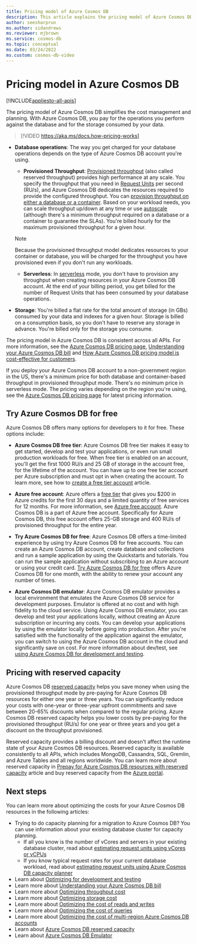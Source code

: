 ```yaml
---
title: Pricing model of Azure Cosmos DB 
description: This article explains the pricing model of Azure Cosmos DB and how it simplifies your cost management and cost planning.
author: seesharprun
ms.author: sidandrews
ms.reviewer: mjbrown
ms.service: cosmos-db
ms.topic: conceptual
ms.date: 03/24/2022
ms.custom: cosmos-db-video
---
```


# Pricing model in Azure Cosmos DB
[!INCLUDE[appliesto-all-apis](includes/appliesto-all-apis.md)]

The pricing model of Azure Cosmos DB simplifies the cost management and planning. With Azure Cosmos DB, you pay for the operations you perform against the database and for the storage consumed by your data.

>
> [!VIDEO https://aka.ms/docs.how-pricing-works]

- **Database operations**: The way you get charged for your database operations depends on the type of Azure Cosmos DB account you're using.

  - **Provisioned Throughput**: [Provisioned throughput](set-throughput.md) (also called reserved throughput) provides high performance at any scale. You specify the throughput that you need in [Request Units](request-units.md) per second (RU/s), and Azure Cosmos DB dedicates the resources required to provide the configured throughput. You can [provision throughput on either a database or a container](set-throughput.md). Based on your workload needs, you can scale throughput up/down at any time or use [autoscale](provision-throughput-autoscale.md) (although there's a minimum throughput required on a database or a container to guarantee the SLAs). You're billed hourly for the maximum provisioned throughput for a given hour.

   > [!NOTE]
   > Because the provisioned throughput model dedicates resources to your container or database, you will be charged for the throughput you have provisioned even if you don't run any workloads.

  - **Serverless**: In [serverless](serverless.md) mode, you don't have to provision any throughput when creating resources in your Azure Cosmos DB account. At the end of your billing period, you get billed for the number of Request Units that has been consumed by your database operations.

- **Storage**: You're billed a flat rate for the total amount of storage (in GBs) consumed by your data and indexes for a given hour. Storage is billed on a consumption basis, so you don't have to reserve any storage in advance. You're billed only for the storage you consume.

The pricing model in Azure Cosmos DB is consistent across all APIs. For more information, see the [Azure Cosmos DB pricing page](https://azure.microsoft.com/pricing/details/cosmos-db/), [Understanding your Azure Cosmos DB bill](understand-your-bill.md) and [How Azure Cosmos DB pricing model is cost-effective for customers](total-cost-ownership.md).

If you deploy your Azure Cosmos DB account to a non-government region in the US, there's a minimum price for both database and container-based throughput in provisioned throughput mode. There's no minimum price in serverless mode. The pricing varies depending on the region you're using, see the [Azure Cosmos DB pricing page](https://azure.microsoft.com/pricing/details/cosmos-db/) for latest pricing information.

## Try Azure Cosmos DB for free

Azure Cosmos DB offers many options for developers to it for free. These options include:

* **Azure Cosmos DB free tier**: Azure Cosmos DB free tier makes it easy to get started, develop and test your applications, or even run small production workloads for free. When free tier is enabled on an account, you'll get the first 1000 RU/s and 25 GB of storage in the account free, for the lifetime of the account. You can have up to one free tier account per Azure subscription and must opt in when creating the account. To learn more, see how to [create a free tier account](free-tier.md) article.

* **Azure free account**: Azure offers a [free tier](https://azure.microsoft.com/free/) that gives you $200 in Azure credits for the first 30 days and a limited quantity of free services for 12 months. For more information, see [Azure free account](../cost-management-billing/manage/avoid-charges-free-account.md). Azure Cosmos DB is a part of Azure free account. Specifically for Azure Cosmos DB, this free account offers 25-GB storage and 400 RU/s of provisioned throughput for the entire year.

* **Try Azure Cosmos DB for free**: Azure Cosmos DB offers a time-limited experience by using try Azure Cosmos DB for free accounts. You can create an Azure Cosmos DB account, create database and collections and run a sample application by using the Quickstarts and tutorials. You can run the sample application without subscribing to an Azure account or using your credit card. [Try Azure Cosmos DB for free](https://azure.microsoft.com/try/cosmosdb/) offers Azure Cosmos DB for one month, with the ability to renew your account any number of times.

* **Azure Cosmos DB emulator**: Azure Cosmos DB emulator provides a local environment that emulates the Azure Cosmos DB service for development purposes. Emulator is offered at no cost and with high fidelity to the cloud service. Using Azure Cosmos DB emulator, you can develop and test your applications locally, without creating an Azure subscription or incurring any costs. You can develop your applications by using the emulator locally before going into production. After you're satisfied with the functionality of the application against the emulator, you can switch to using the Azure Cosmos DB account in the cloud and significantly save on cost. For more information about dev/test, see [using Azure Cosmos DB for development and testing](local-emulator.md).

## Pricing with reserved capacity

Azure Cosmos DB [reserved capacity](cosmos-db-reserved-capacity.md) helps you save money when using the provisioned throughput mode by pre-paying for Azure Cosmos DB resources for either one year or three years. You can significantly reduce your costs with one-year or three-year upfront commitments and save between 20-65% discounts when compared to the regular pricing. Azure Cosmos DB reserved capacity helps you lower costs by pre-paying for the provisioned throughput (RU/s) for one year or three years and you get a discount on the throughput provisioned. 

Reserved capacity provides a billing discount and doesn't affect the runtime state of your Azure Cosmos DB resources. Reserved capacity is available consistently to all APIs, which includes MongoDB, Cassandra, SQL, Gremlin, and Azure Tables and all regions worldwide. You can learn more about reserved capacity in [Prepay for Azure Cosmos DB resources with reserved capacity](cosmos-db-reserved-capacity.md) article and buy reserved capacity from the [Azure portal](https://portal.azure.com/).

## Next steps

You can learn more about optimizing the costs for your Azure Cosmos DB resources in the following articles:

* Trying to do capacity planning for a migration to Azure Cosmos DB? You can use information about your existing database cluster for capacity planning.
    * If all you know is the number of vCores and servers in your existing database cluster, read about [estimating request units using vCores or vCPUs](convert-vcore-to-request-unit.md) 
    * If you know typical request rates for your current database workload, read about [estimating request units using Azure Cosmos DB capacity planner](./sql/estimate-ru-with-capacity-planner.md)
* Learn about [Optimizing for development and testing](optimize-dev-test.md)
* Learn more about [Understanding your Azure Cosmos DB bill](understand-your-bill.md)
* Learn more about [Optimizing throughput cost](optimize-cost-throughput.md)
* Learn more about [Optimizing storage cost](optimize-cost-storage.md)
* Learn more about [Optimizing the cost of reads and writes](optimize-cost-reads-writes.md)
* Learn more about [Optimizing the cost of queries](./optimize-cost-reads-writes.md)
* Learn more about [Optimizing the cost of multi-region Azure Cosmos DB accounts](optimize-cost-regions.md)
* Learn about [Azure Cosmos DB reserved capacity](cosmos-db-reserved-capacity.md)
* Learn about [Azure Cosmos DB Emulator](local-emulator.md)
